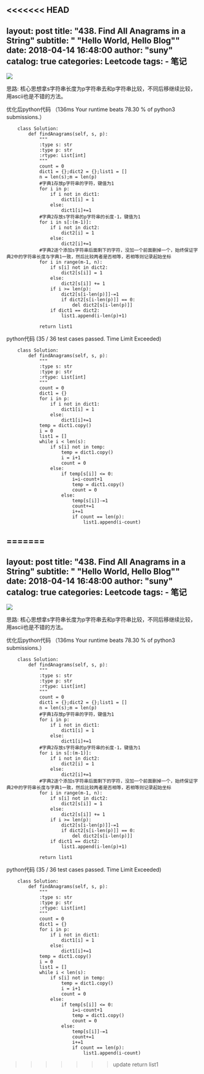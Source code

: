 <<<<<<< HEAD
---
layout:     post
title:      "438. Find All Anagrams in a String"
subtitle:   " \"Hello World, Hello Blog\""
date:       2018-04-14 16:48:00
author:     "suny"
catalog: true
categories: Leetcode
tags:
    - 笔记
---
<img src="/img/FindAllAnagramString.jpg"/>



思路: 核心思想拿s字符串长度为p字符串去和p字符串比较，不同后移继续比较，用ascii也是不错的方法。

优化后python代码 （136ms Your runtime beats 78.30 % of python3 submissions.）
			
		class Solution:
		    def findAnagrams(self, s, p):
		        """
		        :type s: str
		        :type p: str
		        :rtype: List[int]
		        """
		        count = 0
		        dict1 = {};dict2 = {};list1 = []
		        n = len(s);m = len(p)
				#字典1存放p字符串的字符，键值为1
		        for i in p:
		            if i not in dict1:
		                dict1[i] = 1
		            else:
		                dict1[i]+=1
				#字典2存放s字符串的p字符串的长度-1，键值为1
		        for i in s[:(m-1)]:
		            if i not in dict2:
		                dict2[i] = 1
		            else:
		                dict2[i]+=1
				#字典2逐个添加s字符串后面剩下的字符，没加一个前面删掉一个，始终保证字典2中的字符串长度与字典1一致，然后比较两者是否相等，若相等则记录起始坐标
		        for i in range(m-1, n):
		            if s[i] not in dict2:
		                dict2[s[i]] = 1
		            else:
		                dict2[s[i]] += 1
		            if i >= len(p):
		                dict2[s[i-len(p)]]-=1
		                if dict2[s[i-len(p)]] == 0:
		                    del dict2[s[i-len(p)]]
		            if dict1 == dict2:
		                list1.append(i-len(p)+1)
		
		        return list1



	
	
python代码 (35 / 36 test cases passed. Time Limit Exceeded)

		class Solution:
		    def findAnagrams(self, s, p):
		        """
		        :type s: str
		        :type p: str
		        :rtype: List[int]
		        """
		        count = 0
		        dict1 = {}
		        for i in p:
		            if i not in dict1:
		                dict1[i] = 1
		            else:
		                dict1[i]+=1
		        temp = dict1.copy()
		        i = 0
		        list1 = []
		        while i < len(s):
		            if s[i] not in temp:
		                temp = dict1.copy()
		                i = i+1
		                count = 0
		            else:
		                if temp[s[i]] <= 0:
		                    i=i-count+1
		                    temp = dict1.copy()
		                    count = 0
		                else:
		                    temp[s[i]]-=1
		                    count+=1
		                    i+=1
		                    if count == len(p):
		                        list1.append(i-count)
=======
---
layout:     post
title:      "438. Find All Anagrams in a String"
subtitle:   " \"Hello World, Hello Blog\""
date:       2018-04-14 16:48:00
author:     "suny"
catalog: true
categories: Leetcode
tags:
    - 笔记
---
<img src="/img/FindAllAnagramString.jpg"/>



思路: 核心思想拿s字符串长度为p字符串去和p字符串比较，不同后移继续比较，用ascii也是不错的方法。

优化后python代码 （136ms Your runtime beats 78.30 % of python3 submissions.）
			
		class Solution:
		    def findAnagrams(self, s, p):
		        """
		        :type s: str
		        :type p: str
		        :rtype: List[int]
		        """
		        count = 0
		        dict1 = {};dict2 = {};list1 = []
		        n = len(s);m = len(p)
				#字典1存放p字符串的字符，键值为1
		        for i in p:
		            if i not in dict1:
		                dict1[i] = 1
		            else:
		                dict1[i]+=1
				#字典2存放s字符串的p字符串的长度-1，键值为1
		        for i in s[:(m-1)]:
		            if i not in dict2:
		                dict2[i] = 1
		            else:
		                dict2[i]+=1
				#字典2逐个添加s字符串后面剩下的字符，没加一个前面删掉一个，始终保证字典2中的字符串长度与字典1一致，然后比较两者是否相等，若相等则记录起始坐标
		        for i in range(m-1, n):
		            if s[i] not in dict2:
		                dict2[s[i]] = 1
		            else:
		                dict2[s[i]] += 1
		            if i >= len(p):
		                dict2[s[i-len(p)]]-=1
		                if dict2[s[i-len(p)]] == 0:
		                    del dict2[s[i-len(p)]]
		            if dict1 == dict2:
		                list1.append(i-len(p)+1)
		
		        return list1



	
	
python代码 (35 / 36 test cases passed. Time Limit Exceeded)

		class Solution:
		    def findAnagrams(self, s, p):
		        """
		        :type s: str
		        :type p: str
		        :rtype: List[int]
		        """
		        count = 0
		        dict1 = {}
		        for i in p:
		            if i not in dict1:
		                dict1[i] = 1
		            else:
		                dict1[i]+=1
		        temp = dict1.copy()
		        i = 0
		        list1 = []
		        while i < len(s):
		            if s[i] not in temp:
		                temp = dict1.copy()
		                i = i+1
		                count = 0
		            else:
		                if temp[s[i]] <= 0:
		                    i=i-count+1
		                    temp = dict1.copy()
		                    count = 0
		                else:
		                    temp[s[i]]-=1
		                    count+=1
		                    i+=1
		                    if count == len(p):
		                        list1.append(i-count)
>>>>>>> update
		        return list1